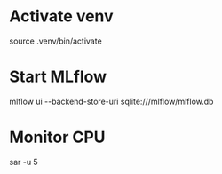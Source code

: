 # Activate venv
source .venv/bin/activate

# Start MLflow
mlflow ui --backend-store-uri sqlite:///mlflow/mlflow.db

# Monitor CPU
sar -u 5
